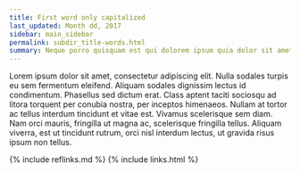 ```yaml
---
title: First word only capitalized
last_updated: Month dd, 2017
sidebar: main_sidebar
permalink: subdir_title-words.html
summary: Neque porro quisquam est qui dolorem ipsum quia dolor sit amet, consectetur, adipisci velit...
---
```


Lorem ipsum dolor sit amet, consectetur adipiscing elit. Nulla sodales turpis eu sem fermentum eleifend. Aliquam sodales dignissim lectus id condimentum. Phasellus sed dictum erat. Class aptent taciti sociosqu ad litora torquent per conubia nostra, per inceptos himenaeos. Nullam at tortor ac tellus interdum tincidunt et vitae est. Vivamus scelerisque sem diam. Nam orci mauris, fringilla ut magna ac, scelerisque fringilla tellus. Aliquam viverra, est ut tincidunt rutrum, orci nisl interdum lectus, ut gravida risus ipsum non tellus.

{% include reflinks.md %}
{% include links.html %}
